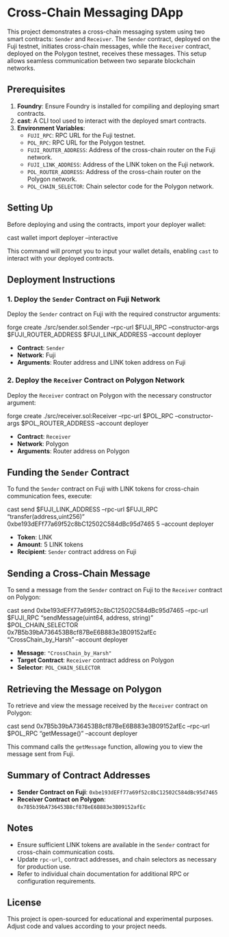 # Cross-Chain Messaging DApp

This project demonstrates a cross-chain messaging system using two smart contracts: `Sender` and `Receiver`. The `Sender` contract, deployed on the Fuji testnet, initiates cross-chain messages, while the `Receiver` contract, deployed on the Polygon testnet, receives these messages. This setup allows seamless communication between two separate blockchain networks.

## Prerequisites

1. **Foundry**: Ensure Foundry is installed for compiling and deploying smart contracts.
2. **cast**: A CLI tool used to interact with the deployed smart contracts.
3. **Environment Variables**:
   - `FUJI_RPC`: RPC URL for the Fuji testnet.
   - `POL_RPC`: RPC URL for the Polygon testnet.
   - `FUJI_ROUTER_ADDRESS`: Address of the cross-chain router on the Fuji network.
   - `FUJI_LINK_ADDRESS`: Address of the LINK token on the Fuji network.
   - `POL_ROUTER_ADDRESS`: Address of the cross-chain router on the Polygon network.
   - `POL_CHAIN_SELECTOR`: Chain selector code for the Polygon network.

## Setting Up

Before deploying and using the contracts, import your deployer wallet:

cast wallet import deployer –interactive

This command will prompt you to input your wallet details, enabling `cast` to interact with your deployed contracts.

## Deployment Instructions

### 1. Deploy the `Sender` Contract on Fuji Network

Deploy the `Sender` contract on Fuji with the required constructor arguments:

forge create ./src/sender.sol:Sender –rpc-url $FUJI_RPC –constructor-args $FUJI_ROUTER_ADDRESS $FUJI_LINK_ADDRESS –account deployer

- **Contract**: `Sender`
- **Network**: Fuji
- **Arguments**: Router address and LINK token address on Fuji

### 2. Deploy the `Receiver` Contract on Polygon Network

Deploy the `Receiver` contract on Polygon with the necessary constructor argument:

forge create ./src/receiver.sol:Receiver –rpc-url $POL_RPC –constructor-args $POL_ROUTER_ADDRESS –account deployer

- **Contract**: `Receiver`
- **Network**: Polygon
- **Arguments**: Router address on Polygon

## Funding the `Sender` Contract

To fund the `Sender` contract on Fuji with LINK tokens for cross-chain communication fees, execute:

cast send $FUJI_LINK_ADDRESS –rpc-url $FUJI_RPC “transfer(address,uint256)” 0xbe193dEFf77a69f52c8bC12502C584dBc95d7465 5 –account deployer

- **Token**: LINK
- **Amount**: 5 LINK tokens
- **Recipient**: `Sender` contract address on Fuji

## Sending a Cross-Chain Message

To send a message from the `Sender` contract on Fuji to the `Receiver` contract on Polygon:

cast send 0xbe193dEFf77a69f52c8bC12502C584dBc95d7465 –rpc-url $FUJI_RPC “sendMessage(uint64, address, string)” $POL_CHAIN_SELECTOR 0x7B5b39bA736453B8cf87BeE6B883e3B09152afEc “CrossChain_by_Harsh” –account deployer

- **Message**: `"CrossChain_by_Harsh"`
- **Target Contract**: `Receiver` contract address on Polygon
- **Selector**: `POL_CHAIN_SELECTOR`

## Retrieving the Message on Polygon

To retrieve and view the message received by the `Receiver` contract on Polygon:

cast send 0x7B5b39bA736453B8cf87BeE6B883e3B09152afEc –rpc-url $POL_RPC “getMessage()” –account deployer

This command calls the `getMessage` function, allowing you to view the message sent from Fuji.

## Summary of Contract Addresses

- **Sender Contract on Fuji**: `0xbe193dEFf77a69f52c8bC12502C584dBc95d7465`
- **Receiver Contract on Polygon**: `0x7B5b39bA736453B8cf87BeE6B883e3B09152afEc`

## Notes

- Ensure sufficient LINK tokens are available in the `Sender` contract for cross-chain communication costs.
- Update `rpc-url`, contract addresses, and chain selectors as necessary for production use.
- Refer to individual chain documentation for additional RPC or configuration requirements.

## License

This project is open-sourced for educational and experimental purposes. Adjust code and values according to your project needs.